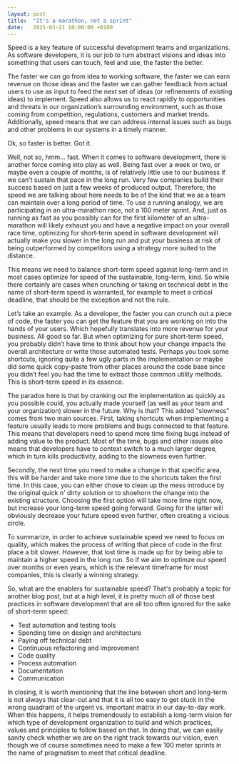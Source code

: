 ```yaml
---
layout: post
title:  "It's a marathon, not a sprint"
date:   2021-03-21 10:00:00 +0100
---
```


Speed is a key feature of successful development teams and organizations. As software developers, it is our job to turn abstract visions and ideas into something that users can touch, feel and use, the faster the better.

The faster we can go from idea to working software, the faster we can earn revenue on those ideas and the faster we can gather feedback from actual users to use as input to feed the next set of ideas (or refinements of existing ideas) to implement. Speed also allows us to react rapidly to opportunities and threats in our organization’s surrounding environment, such as those coming from competition, regulations, customers and market trends. Additionally, speed means that we can address internal issues such as bugs and other problems in our systems in a timely manner.

Ok, so faster is better. Got it.

Well, not so, hmm... fast. When it comes to software development, there is another force coming into play as well. Being fast over a week or two, or maybe even a couple of months, is of relatively little use to our business if we can’t sustain that pace in the long run. Very few companies build their success based on just a few weeks of produced output. Therefore, the speed we are talking about here needs to be of the kind that we as a team can maintain over a long period of time. To use a running analogy, we are participating in an ultra-marathon race, not a 100 meter sprint. And, just as running as fast as you possibly can for the first kilometer of an ultra-marathon will likely exhaust you and have a negative impact on your overall race time, optimizing for short-term speed in software development will actually make you slower in the long run and put your business at risk of being outperformed by competitors using a strategy more suited to the distance.

This means we need to balance short-term speed against long-term and in most cases optimize for speed of the sustainable, long-term, kind. So while there certainly are cases when crunching or taking on technical debt in the name of short-term speed is warranted, for example to meet a critical deadline, that should be the exception and not the rule.

Let’s take an example. As a developer, the faster you can crunch out a piece of code, the faster you can get the feature that you are working on into the hands of your users. Which hopefully translates into more revenue for your business. All good so far. But when optimizing for pure short-term speed, you probably didn’t have time to think about how your change impacts the overall architecture or write those automated tests. Perhaps you took some shortcuts, ignoring quite a few ugly parts in the implementation or maybe did some quick copy-paste from other places around the code base since you didn’t feel you had the time to extract those common utility methods. This is short-term speed in its essence.

The paradox here is that by cranking out the implementation as quickly as you possible could, you actually made yourself (as well as your team and your organization) slower in the future. Why is that? This added "slowness" comes from two main sources. First, taking shortcuts when implementing a feature usually leads to more problems and bugs connected to that feature. This means that developers need to spend more time fixing bugs instead of adding value to the product. Most of the time, bugs and other issues also means that developers have to context switch to a much larger degree, which in turn kills productivity, adding to the slowness even further.

Secondly, the next time you need to make a change in that specific area, this will be harder and take more time due to the shortcuts taken the first time. In this case, you can either chose to clean up the mess introduce by the original quick n' dirty solution or to shoehorn the change into the existing structure. Choosing the first option will take more time right now, but increase your long-term speed going forward. Going for the latter will obviously decrease your future speed even further, often creating a vicious circle.     

To summarize, in order to achieve sustainable speed we need to focus on quality, which makes the process of writing that piece of code in the first place a bit slower. However, that lost time is made up for by being able to maintain a higher speed in the long run. So if we aim to optimze our speed over months or even years, which is the relevant timeframe for most companies, this is clearly a winning strategy.

So, what are the enablers for sustainable speed? That's probably a topic for another blog post, but at a high level, it is pretty much all of those best practices in software development that are all too often ignored for the sake of short-term speed:

- Test automation and testing tools
- Spending time on design and architecture
- Paying off technical debt
- Continuous refactoring and improvement
- Code quality
- Process automation
- Documentation
- Communication

In closing, it is worth mentioning that the line between short and long-term is not always that clear-cut and that it is all too easy to get stuck in the wrong quadrant of the urgent vs. important matrix in our day-to-day work. When this happens, it helps tremendously to establish a long-term vision for which type of development organization to build and which practices, values and principles to follow based on that. In doing that, we can easily sanity check whether we are on the right track towards our vision, even though we of course sometimes need to make a few 100 meter sprints in the name of pragmatism to meet that critical deadline.
